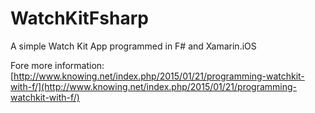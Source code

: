 # WatchKitFsharp
A simple Watch Kit App programmed in F# and Xamarin.iOS

Fore more information: [http://www.knowing.net/index.php/2015/01/21/programming-watchkit-with-f/](http://www.knowing.net/index.php/2015/01/21/programming-watchkit-with-f/)
